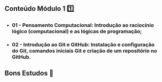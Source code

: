 ## Conteúdo Módulo 1 :one:

- ### 01 - Pensamento Computacional: Introdução ao raciocínio lógico (computacional) e as lógicas de programação;

- ### 02 - Introdução ao Git e GitHub: Instalação e configuração do Git, comandos iniciais Git e criação de um repositório no GitHub.

##  

## Bons Estudos :book:

